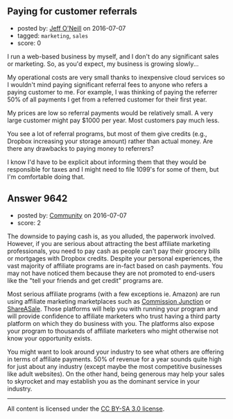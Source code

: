## Paying for customer referrals

- posted by: [Jeff O'Neill](https://stackexchange.com/users/46273/jeff-o-neill) on 2016-07-07
- tagged: `marketing`, `sales`
- score: 0

<p>I run a web-based business by myself, and I don't do any significant sales or marketing.  So, as you'd expect, my business is growing slowly...</p>

<p>My operational costs are very small thanks to inexpensive cloud services so I wouldn't mind paying significant referral fees to anyone who refers a paying customer to me.  For example, I was thinking of paying the referrer 50% of all payments I get from a referred customer for their first year.</p>

<p>My prices are low so referral payments would be relatively small.  A very large customer might pay $1000 per year.  Most customers pay much less.</p>

<p>You see a lot of referral programs, but most of them give credits (e.g., Dropbox increasing your storage amount) rather than actual money.  Are there any drawbacks to paying money to referrers?</p>

<p>I know I'd have to be explicit about informing them that they would be responsible for taxes and I might need to file 1099's for some of them, but I'm comfortable doing that.</p>



## Answer 9642

- posted by: [Community](https://stackexchange.com/users/-1/community) on 2016-07-07
- score: 2

<p>The downside to paying cash is, as you alluded, the paperwork involved. However, if you are serious about attracting the best affiliate marketing professionals, you need to pay cash as people can't pay their grocery bills or mortgages with Dropbox credits. Despite your personal experiences, the vast majority of affiliate programs are in-fact based on cash payments. You may not have noticed them because they are not promoted to end-users like the "tell your friends and get credit" programs are.</p>

<p>Most serious affiliate programs (with a few exceptions ie. Amazon) are run using affiliate marketing marketplaces such as <a href="http://www.cj.com/" rel="nofollow">Commission Junction</a> or <a href="https://www.shareasale.com/" rel="nofollow">ShareASale</a>. Those platforms will help you with running your program and will provide confidence to affiliate marketers who trust having a third party platform on which they do business with you. The platforms also expose your program to thousands of affiliate marketers who might otherwise not know your opportunity exists.</p>

<p>You might want to look around your industry to see what others are offering in terms of affiliate payments. 50% of revenue for a year sounds quite high for just about any industry (except maybe the most competitive businesses like adult websites). On the other hand, being generous may help your sales to skyrocket and may establish you as the dominant service in your industry.</p>




---

All content is licensed under the [CC BY-SA 3.0 license](https://creativecommons.org/licenses/by-sa/3.0/).
